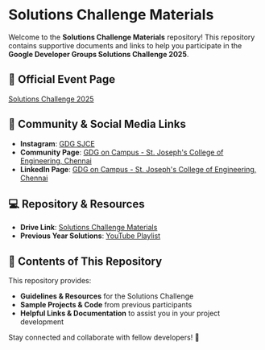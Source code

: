 # Solutions Challenge Materials

Welcome to the **Solutions Challenge Materials** repository! This repository contains supportive documents and links to help you participate in the **Google Developer Groups Solutions Challenge 2025**.

## 📌 Official Event Page
[Solutions Challenge 2025](https://vision.hack2skill.com/event/solutionschallenge2025?utm_source=hack2skill&utm_medium=homepage)

## 🔗 Community & Social Media Links
- **Instagram**: [GDG SJCE](https://www.instagram.com/gdg_sjce/)
- **Community Page**: [GDG on Campus - St. Joseph's College of Engineering, Chennai](https://gdg.community.dev/gdg-on-campus-st-josephs-college-of-engineering-chennai-india/)
- **LinkedIn Page**: [GDG on Campus - St. Joseph's College of Engineering, Chennai](https://www.linkedin.com/company/gdg-sjce)

## 💻 Repository & Resources
- **Drive Link**: [Solutions Challenge Materials](https://drive.google.com/drive/folders/1B3TonXUcsDGyY6gr85GHi7NvDqXlZhsj)
- **Previous Year Solutions**: [YouTube Playlist](https://youtube.com/playlist?list=PLtT81sUScRs1QSbUliS9ms3H5yBCYbm2O&si=zrF0Hb-_K2agzrJ3)

## 📂 Contents of This Repository
This repository provides:
- **Guidelines & Resources** for the Solutions Challenge
- **Sample Projects & Code** from previous participants
- **Helpful Links & Documentation** to assist you in your project development

Stay connected and collaborate with fellow developers! 🚀
